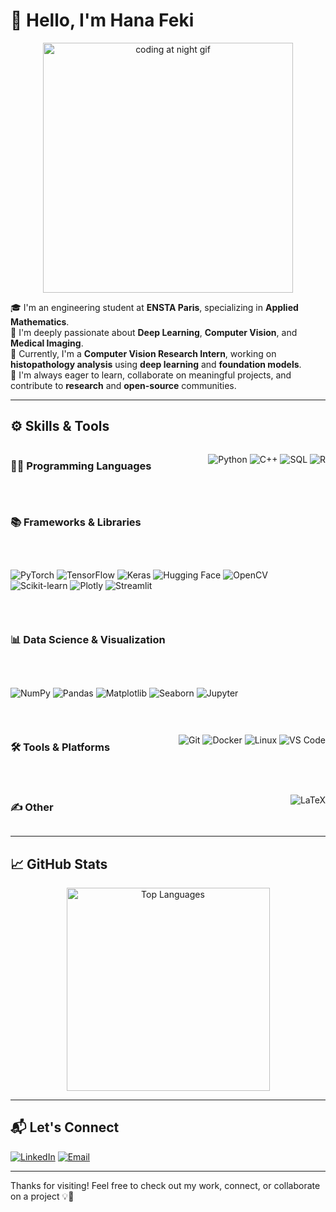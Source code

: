 # 👋 Hello, I'm Hana Feki

<p align="center">
  <img src="https://media.giphy.com/media/6arSJwtKZBtWCRzg6d/giphy.gif" width="400" alt="coding at night gif" />
</p>

🎓 I'm an engineering student at **ENSTA Paris**, specializing in **Applied Mathematics**.  
🤖 I'm deeply passionate about **Deep Learning**, **Computer Vision**, and **Medical Imaging**.  
🧠 Currently, I'm a **Computer Vision Research Intern**, working on **histopathology analysis** using **deep learning** and **foundation models**.  
🌱 I'm always eager to learn, collaborate on meaningful projects, and contribute to **research** and **open-source** communities.

---

## ⚙️ Skills & Tools

<div style="display: flex; flex-wrap: wrap; justify-content: space-between; gap: 30px;">

### 👩‍💻 Programming Languages
![Python](https://img.shields.io/badge/-Python-3776AB?style=flat&logo=python&logoColor=white)
![C++](https://img.shields.io/badge/-C++-00599C?style=flat&logo=c%2B%2B&logoColor=white)
![SQL](https://img.shields.io/badge/-SQL-4479A1?style=flat&logo=mysql&logoColor=white)
![R](https://img.shields.io/badge/-R-276DC3?style=flat&logo=r&logoColor=white)

### 📚 Frameworks & Libraries
![PyTorch](https://img.shields.io/badge/-PyTorch-EA4335?style=flat&logo=PyTorch&logoColor=white)
![TensorFlow](https://img.shields.io/badge/-TensorFlow-FF6F00?style=flat&logo=TensorFlow&logoColor=white)
![Keras](https://img.shields.io/badge/-Keras-D00000?style=flat&logo=Keras&logoColor=white)
![Hugging Face](https://img.shields.io/badge/-Hugging_Face-FF6F61?style=flat&logo=huggingface&logoColor=white)
![OpenCV](https://img.shields.io/badge/-OpenCV-5C3EE8?style=flat&logo=opencv&logoColor=white)
![Scikit-learn](https://img.shields.io/badge/-Scikit--learn-F7931E?style=flat&logo=scikit-learn&logoColor=white)
![Plotly](https://img.shields.io/badge/-Plotly-3F4F75?style=flat&logo=plotly&logoColor=white)
![Streamlit](https://img.shields.io/badge/-Streamlit-FF4B4B?style=flat&logo=streamlit&logoColor=white)

### 📊 Data Science & Visualization
![NumPy](https://img.shields.io/badge/-NumPy-013243?style=flat&logo=numpy&logoColor=white)
![Pandas](https://img.shields.io/badge/-Pandas-150458?style=flat&logo=pandas&logoColor=white)
![Matplotlib](https://img.shields.io/badge/-Matplotlib-11557C?style=flat&logo=matplotlib&logoColor=white)
![Seaborn](https://img.shields.io/badge/-Seaborn-1A2F3E?style=flat&logo=seaborn&logoColor=white)
![Jupyter](https://img.shields.io/badge/-Jupyter-F37626?style=flat&logo=jupyter&logoColor=white)

### 🛠 Tools & Platforms
![Git](https://img.shields.io/badge/-Git-F05032?style=flat&logo=git&logoColor=white)
![Docker](https://img.shields.io/badge/-Docker-2496ED?style=flat&logo=docker&logoColor=white)
![Linux](https://img.shields.io/badge/-Linux-FCC624?style=flat&logo=linux&logoColor=black)
![VS Code](https://img.shields.io/badge/-VSCode-007ACC?style=flat&logo=visual-studio-code&logoColor=white)

### ✍️ Other
![LaTeX](https://img.shields.io/badge/-LaTeX-008080?style=flat&logo=latex&logoColor=white)

</div>

---

## 📈 GitHub Stats

<p align="center">
  <img width="325" src="https://github-readme-stats-salesp07.vercel.app/api/top-langs/?username=HanaFEKI&hide=HTML&langs_count=8&layout=compact&theme=react&border_radius=10&size_weight=0.5&count_weight=0.5&exclude_repo=github-readme-stats" alt="Top Languages" />
</p>

---

## 📬 Let's Connect

[![LinkedIn](https://img.shields.io/badge/LinkedIn-blue?style=flat&logo=linkedin&logoColor=white)](https://www.linkedin.com/in/hana-feki/)
[![Email](https://img.shields.io/badge/Email-hana.feki@ensta.fr-D14836?style=flat&logo=gmail&logoColor=white)](mailto:hana.feki@ensta.fr)

---

Thanks for visiting! Feel free to check out my work, connect, or collaborate on a project 💡🚀
